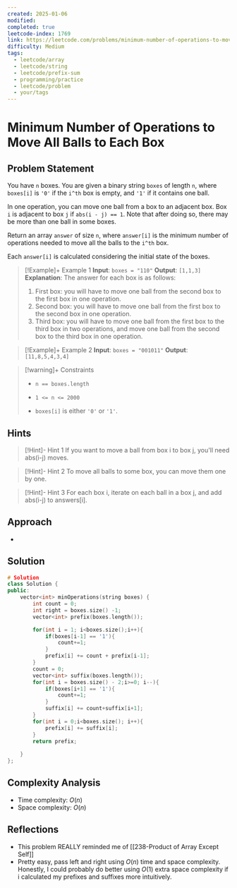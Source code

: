 ```yaml
---
created: 2025-01-06
modified: 
completed: true
leetcode-index: 1769
link: https://leetcode.com/problems/minimum-number-of-operations-to-move-all-balls-to-each-box
difficulty: Medium
tags:
  - leetcode/array
  - leetcode/string
  - leetcode/prefix-sum
  - programming/practice
  - leetcode/problem
  - your/tags
---
```

# Minimum Number of Operations to Move All Balls to Each Box

## Problem Statement
You have `n` boxes. You are given a binary string `boxes` of length `n`, where `boxes[i]` is `'0'` if the `i^th` box is empty, and `'1'` if it contains one ball.

In one operation, you can move one ball from a box to an adjacent box. Box `i` is adjacent to box `j` if `abs(i - j) == 1`. Note that after doing so, there may be more than one ball in some boxes.

Return an array `answer` of size `n`, where `answer[i]` is the minimum number of operations needed to move all the balls to the `i^th` box.

Each `answer[i]` is calculated considering the initial state of the boxes.

 

>[!Example]+ Example 1
>**Input**: `boxes = "110"`
>**Output**: `[1,1,3]`
>**Explanation**:
>The answer for each box is as follows: 
> 1) First box: you will have to move one ball from the second box to the first box in one operation. 
> 2) Second box: you will have to move one ball from the first box to the second box in one operation. 
> 3) Third box: you will have to move one ball from the first box to the third box in two operations, and move one ball from the second box to the third box in one operation. 

>[!Example]+ Example 2
>**Input**: `boxes = "001011"`
>**Output**: `[11,8,5,4,3,4]`

>[!warning]+ Constraints
>- `n == boxes.length`
>
>- `1 <= n <= 2000`
>
>- `boxes[i]` is either `'0'` or `'1'`.
## Hints
>[!Hint]- Hint 1
>If you want to move a ball from box i to box j, you'll need abs(i-j) moves.

>[!Hint]- Hint 2
>To move all balls to some box, you can move them one by one.

>[!Hint]- Hint 3
>For each box i, iterate on each ball in a box j, and add abs(i-j) to answers[i].
## Approach

- 
## Solution

```cpp
# Solution
class Solution {
public:
    vector<int> minOperations(string boxes) {
        int count = 0;
        int right = boxes.size() -1;
        vector<int> prefix(boxes.length());

        for(int i = 1; i<boxes.size();i++){
            if(boxes[i-1] == '1'){
                count+=1;
            }
            prefix[i] += count + prefix[i-1];
        }
        count = 0;
        vector<int> suffix(boxes.length());
        for(int i = boxes.size() - 2;i>=0; i--){
            if(boxes[i+1] == '1'){
                count+=1;
            }
            suffix[i] += count+suffix[i+1];
        }
        for(int i = 0;i<boxes.size(); i++){
            prefix[i] += suffix[i];
        }
        return prefix;
        
    }
};
```

## Complexity Analysis

- Time complexity: $O(n)$
- Space complexity: $O(n)$

## Reflections
-  This problem REALLY reminded me of [[238-Product of Array Except Self]]
- Pretty easy, pass left and right using $O(n)$ time and space complexity. Honestly, I could probably do better using $O(1)$ extra space complexity if i calculated my prefixes and suffixes more intuitively.